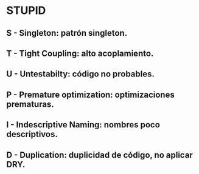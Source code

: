 # STUPID

## S - Singleton: patrón singleton.

## T - Tight Coupling: alto acoplamiento.

## U - Untestabilty: código no probables.

## P - Premature optimization: optimizaciones prematuras.

## I - Indescriptive Naming: nombres poco descriptivos.

## D - Duplication: duplicidad de código, no aplicar DRY.